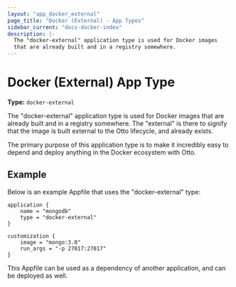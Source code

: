 ```yaml
---
layout: "app_docker_external"
page_title: "Docker (External) - App Types"
sidebar_current: "docs-docker-index"
description: |-
  The "docker-external" application type is used for Docker images
  that are already built and in a registry somewhere.
---
```


# Docker (External) App Type

**Type:** `docker-external`

The "docker-external" application type is used for Docker images
that are already built and in a registry somewhere. The "external" is
there to signify that the image is built external to the Otto lifecycle,
and already exists.

The primary purpose of this application type is to make it incredibly
easy to depend and deploy anything in the Docker ecosystem with Otto.

## Example

Below is an example Appfile that uses the "docker-external" type:

```
application {
    name = "mongodb"
    type = "docker-external"
}

customization {
    image = "mongo:3.0"
    run_args = "-p 27017:27017"
}
```

This Appfile can be used as a dependency of another application, and
can be deployed as well.
